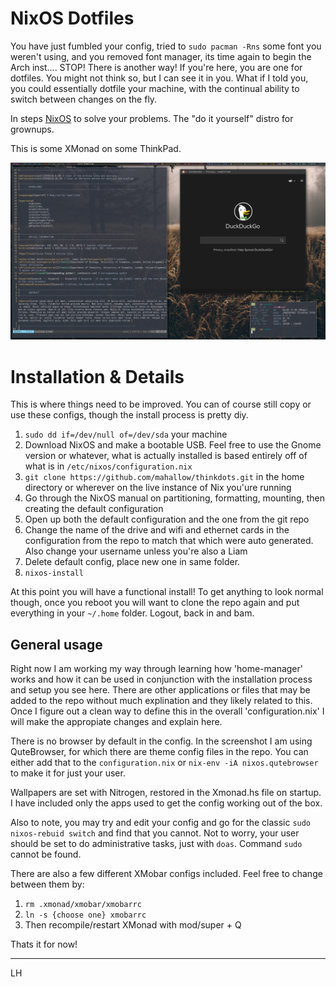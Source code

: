 # NixOS Dotfiles

You have just fumbled your config, tried to ```sudo pacman -Rns``` some font you weren't using, and you removed font manager, its time again to begin the Arch inst.... STOP! There is another way! If you're here, you are one for dotfiles. You might not think so, but I can see it in you. What if I told you, you could essentially dotfile your machine, with the continual ability to switch between changes on the fly.  

In steps [NixOS](www.nixos.org) to solve your problems. The "do it yourself" distro for grownups. 

This is some XMonad on some ThinkPad. 

![xmonad](https://raw.githubusercontent.com/mahallow/thinkdots/master/scrots/screen2.png) 

# Installation & Details

This is where things need to be improved. You can of course still copy or use these configs, though the install process is pretty diy. 

1. ```sudo dd if=/dev/null of=/dev/sda``` your machine
2. Download NixOS and make a bootable USB. Feel free to use the Gnome version or whatever, what is actually installed is based entirely off of what is in ```/etc/nixos/configuration.nix```
3. ```git clone https://github.com/mahallow/thinkdots.git``` in the home directory or wherever on the live instance of Nix you'ure running
4. Go through the NixOS manual on partitioning, formatting, mounting, then creating the default configuration
5. Open up both the default configuration and the one from the git repo
6. Change the name of the drive and wifi and ethernet cards in the configuration from the repo to match that which were auto generated. Also change your username unless you're also a Liam
7. Delete default config, place new one in same folder.
8. ```nixos-install```

At this point you will have a functional install! To get anything to look normal though, once you reboot you will want to clone the repo again and put everything in your ```~/.home``` folder. Logout, back in and bam. 

## General usage

Right now I am working my way through learning how 'home-manager' works and how it can be used in conjunction with the installation process and setup you see here. There are other applications or files that may be added to the repo without much explination and they likely related to this. Once I figure out a clean way to define this in the overall 'configuration.nix' I will make the appropiate changes and explain here. 

There is no browser by default in the config. In the screenshot I am using QuteBrowser, for which there are theme config files in the repo. You can either add that to the ```configuration.nix``` or ```nix-env -iA nixos.qutebrowser``` to make it for just your user. 

Wallpapers are set with Nitrogen, restored in the Xmonad.hs file on startup. I have included only the apps used to get the config working out of the box.  

Also to note, you may try and edit your config and go for the classic ```sudo nixos-rebuid switch``` and find that you cannot. Not to worry, your user should be set to do administrative tasks, just with ```doas```. Command ```sudo``` cannot be found.


There are also a few different XMobar configs included. Feel free to change between them by:
1. ```rm .xmonad/xmobar/xmobarrc```
2. ```ln -s {choose one} xmobarrc```
3. Then recompile/restart XMonad with mod/super + Q

Thats it for now!

---
LH 
